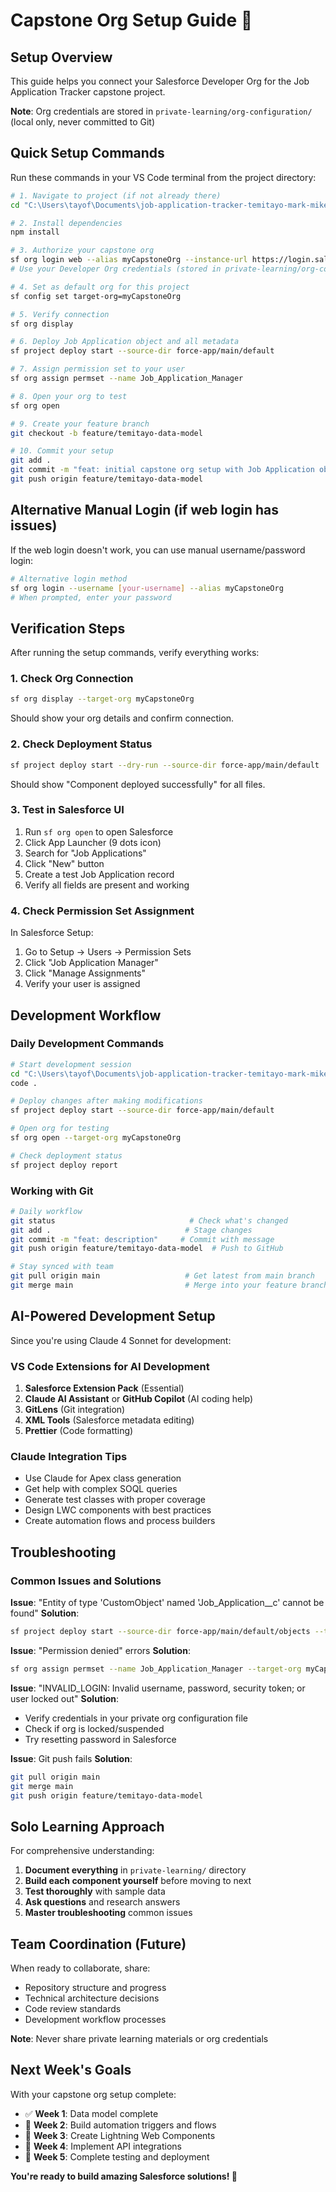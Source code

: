 # Capstone Org Setup Guide 🎯

## Setup Overview

This guide helps you connect your Salesforce Developer Org for the Job Application Tracker capstone project.

**Note**: Org credentials are stored in `private-learning/org-configuration/` (local only, never committed to Git)

## Quick Setup Commands

Run these commands in your VS Code terminal from the project directory:

```bash
# 1. Navigate to project (if not already there)
cd "C:\Users\tayof\Documents\job-application-tracker-temitayo-mark-mike"

# 2. Install dependencies
npm install

# 3. Authorize your capstone org
sf org login web --alias myCapstoneOrg --instance-url https://login.salesforce.com
# Use your Developer Org credentials (stored in private-learning/org-configuration/)

# 4. Set as default org for this project
sf config set target-org=myCapstoneOrg

# 5. Verify connection
sf org display

# 6. Deploy Job Application object and all metadata
sf project deploy start --source-dir force-app/main/default

# 7. Assign permission set to your user
sf org assign permset --name Job_Application_Manager

# 8. Open your org to test
sf org open

# 9. Create your feature branch
git checkout -b feature/temitayo-data-model

# 10. Commit your setup
git add .
git commit -m "feat: initial capstone org setup with Job Application object"
git push origin feature/temitayo-data-model
```

## Alternative Manual Login (if web login has issues)

If the web login doesn't work, you can use manual username/password login:

```bash
# Alternative login method
sf org login --username [your-username] --alias myCapstoneOrg
# When prompted, enter your password
```

## Verification Steps

After running the setup commands, verify everything works:

### 1. Check Org Connection
```bash
sf org display --target-org myCapstoneOrg
```
Should show your org details and confirm connection.

### 2. Check Deployment Status
```bash
sf project deploy start --dry-run --source-dir force-app/main/default
```
Should show "Component deployed successfully" for all files.

### 3. Test in Salesforce UI
1. Run `sf org open` to open Salesforce
2. Click App Launcher (9 dots icon)
3. Search for "Job Applications"
4. Click "New" button
5. Create a test Job Application record
6. Verify all fields are present and working

### 4. Check Permission Set Assignment
In Salesforce Setup:
1. Go to Setup → Users → Permission Sets
2. Click "Job Application Manager"
3. Click "Manage Assignments"
4. Verify your user is assigned

## Development Workflow

### Daily Development Commands
```bash
# Start development session
cd "C:\Users\tayof\Documents\job-application-tracker-temitayo-mark-mike"
code .

# Deploy changes after making modifications
sf project deploy start --source-dir force-app/main/default

# Open org for testing
sf org open --target-org myCapstoneOrg

# Check deployment status
sf project deploy report
```

### Working with Git
```bash
# Daily workflow
git status                              # Check what's changed
git add .                              # Stage changes
git commit -m "feat: description"     # Commit with message
git push origin feature/temitayo-data-model  # Push to GitHub

# Stay synced with team
git pull origin main                   # Get latest from main branch
git merge main                         # Merge into your feature branch
```

## AI-Powered Development Setup

Since you're using Claude 4 Sonnet for development:

### VS Code Extensions for AI Development
1. **Salesforce Extension Pack** (Essential)
2. **Claude AI Assistant** or **GitHub Copilot** (AI coding help)
3. **GitLens** (Git integration)
4. **XML Tools** (Salesforce metadata editing)
5. **Prettier** (Code formatting)

### Claude Integration Tips
- Use Claude for Apex class generation
- Get help with complex SOQL queries
- Generate test classes with proper coverage
- Design LWC components with best practices
- Create automation flows and process builders

## Troubleshooting

### Common Issues and Solutions

**Issue**: "Entity of type 'CustomObject' named 'Job_Application__c' cannot be found"
**Solution**: 
```bash
sf project deploy start --source-dir force-app/main/default/objects --target-org myCapstoneOrg
```

**Issue**: "Permission denied" errors
**Solution**: 
```bash
sf org assign permset --name Job_Application_Manager --target-org myCapstoneOrg
```

**Issue**: "INVALID_LOGIN: Invalid username, password, security token; or user locked out"
**Solution**: 
- Verify credentials in your private org configuration file
- Check if org is locked/suspended
- Try resetting password in Salesforce

**Issue**: Git push fails
**Solution**: 
```bash
git pull origin main
git merge main
git push origin feature/temitayo-data-model
```

## Solo Learning Approach

For comprehensive understanding:
1. **Document everything** in `private-learning/` directory
2. **Build each component yourself** before moving to next
3. **Test thoroughly** with sample data
4. **Ask questions** and research answers
5. **Master troubleshooting** common issues

## Team Coordination (Future)

When ready to collaborate, share:
- Repository structure and progress
- Technical architecture decisions
- Code review standards
- Development workflow processes

**Note**: Never share private learning materials or org credentials

## Next Week's Goals

With your capstone org setup complete:
- ✅ **Week 1**: Data model complete
- 🔄 **Week 2**: Build automation triggers and flows
- 🔄 **Week 3**: Create Lightning Web Components  
- 🔄 **Week 4**: Implement API integrations
- 🔄 **Week 5**: Complete testing and deployment

**You're ready to build amazing Salesforce solutions! 🚀**